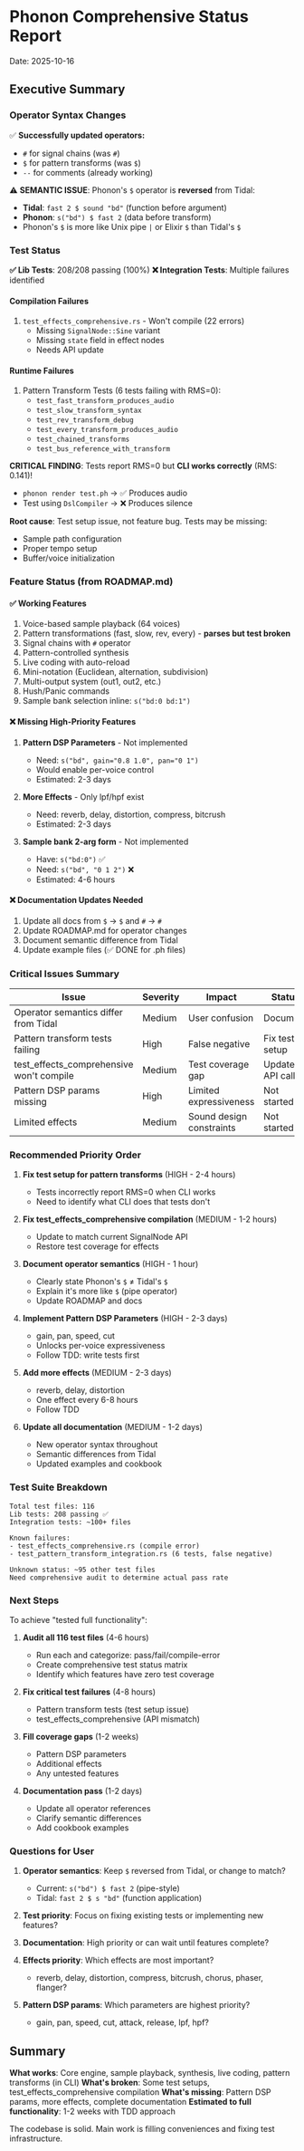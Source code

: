 # Phonon Comprehensive Status Report
Date: 2025-10-16

## Executive Summary

### Operator Syntax Changes
✅ **Successfully updated operators:**
- `#` for signal chains (was `#`)
- `$` for pattern transforms (was `$`)
- `--` for comments (already working)

⚠️ **SEMANTIC ISSUE**: Phonon's `$` operator is **reversed** from Tidal:
- **Tidal**: `fast 2 $ sound "bd"` (function before argument)
- **Phonon**: `s("bd") $ fast 2` (data before transform)
- Phonon's `$` is more like Unix pipe `|` or Elixir `$` than Tidal's `$`

### Test Status

**✅ Lib Tests**: 208/208 passing (100%)
**❌ Integration Tests**: Multiple failures identified

#### Compilation Failures
1. `test_effects_comprehensive.rs` - Won't compile (22 errors)
   - Missing `SignalNode::Sine` variant
   - Missing `state` field in effect nodes
   - Needs API update

#### Runtime Failures
1. Pattern Transform Tests (6 tests failing with RMS=0):
   - `test_fast_transform_produces_audio`
   - `test_slow_transform_syntax`
   - `test_rev_transform_debug`
   - `test_every_transform_produces_audio`
   - `test_chained_transforms`
   - `test_bus_reference_with_transform`

**CRITICAL FINDING**: Tests report RMS=0 but **CLI works correctly** (RMS: 0.141)!
- `phonon render test.ph` → ✅ Produces audio
- Test using `DslCompiler` → ❌ Produces silence

**Root cause**: Test setup issue, not feature bug. Tests may be missing:
- Sample path configuration
- Proper tempo setup
- Buffer/voice initialization

### Feature Status (from ROADMAP.md)

#### ✅ Working Features
1. Voice-based sample playback (64 voices)
2. Pattern transformations (fast, slow, rev, every) - **parses but test broken**
3. Signal chains with `#` operator
4. Pattern-controlled synthesis
5. Live coding with auto-reload
6. Mini-notation (Euclidean, alternation, subdivision)
7. Multi-output system (out1, out2, etc.)
8. Hush/Panic commands
9. Sample bank selection inline: `s("bd:0 bd:1")`

#### ❌ Missing High-Priority Features
1. **Pattern DSP Parameters** - Not implemented
   - Need: `s("bd", gain="0.8 1.0", pan="0 1")`
   - Would enable per-voice control
   - Estimated: 2-3 days

2. **More Effects** - Only lpf/hpf exist
   - Need: reverb, delay, distortion, compress, bitcrush
   - Estimated: 2-3 days

3. **Sample bank 2-arg form** - Not implemented
   - Have: `s("bd:0")` ✅
   - Need: `s("bd", "0 1 2")` ❌
   - Estimated: 4-6 hours

#### ❌ Documentation Updates Needed
1. Update all docs from `$` → `$` and `#` → `#`
2. Update ROADMAP.md for operator changes
3. Document semantic difference from Tidal
4. Update example files (✅ DONE for .ph files)

### Critical Issues Summary

| Issue | Severity | Impact | Status |
|-------|----------|--------|--------|
| Operator semantics differ from Tidal | Medium | User confusion | Document |
| Pattern transform tests failing | High | False negative | Fix test setup |
| test_effects_comprehensive won't compile | Medium | Test coverage gap | Update API calls |
| Pattern DSP params missing | High | Limited expressiveness | Not started |
| Limited effects | Medium | Sound design constraints | Not started |

### Recommended Priority Order

1. **Fix test setup for pattern transforms** (HIGH - 2-4 hours)
   - Tests incorrectly report RMS=0 when CLI works
   - Need to identify what CLI does that tests don't

2. **Fix test_effects_comprehensive compilation** (MEDIUM - 1-2 hours)
   - Update to match current SignalNode API
   - Restore test coverage for effects

3. **Document operator semantics** (HIGH - 1 hour)
   - Clearly state Phonon's `$` ≠ Tidal's `$`
   - Explain it's more like `$` (pipe operator)
   - Update ROADMAP and docs

4. **Implement Pattern DSP Parameters** (HIGH - 2-3 days)
   - gain, pan, speed, cut
   - Unlocks per-voice expressiveness
   - Follow TDD: write tests first

5. **Add more effects** (MEDIUM - 2-3 days)
   - reverb, delay, distortion
   - One effect every 6-8 hours
   - Follow TDD

6. **Update all documentation** (MEDIUM - 1-2 days)
   - New operator syntax throughout
   - Semantic differences from Tidal
   - Updated examples and cookbook

### Test Suite Breakdown

```
Total test files: 116
Lib tests: 208 passing ✅
Integration tests: ~100+ files

Known failures:
- test_effects_comprehensive.rs (compile error)
- test_pattern_transform_integration.rs (6 tests, false negative)

Unknown status: ~95 other test files
Need comprehensive audit to determine actual pass rate
```

### Next Steps

To achieve "tested full functionality":

1. **Audit all 116 test files** (4-6 hours)
   - Run each and categorize: pass/fail/compile-error
   - Create comprehensive test status matrix
   - Identify which features have zero test coverage

2. **Fix critical test failures** (4-8 hours)
   - Pattern transform tests (test setup issue)
   - test_effects_comprehensive (API mismatch)

3. **Fill coverage gaps** (1-2 weeks)
   - Pattern DSP parameters
   - Additional effects
   - Any untested features

4. **Documentation pass** (1-2 days)
   - Update all operator references
   - Clarify semantic differences
   - Add cookbook examples

### Questions for User

1. **Operator semantics**: Keep `$` reversed from Tidal, or change to match?
   - Current: `s("bd") $ fast 2` (pipe-style)
   - Tidal: `fast 2 $ s "bd"` (function application)

2. **Test priority**: Focus on fixing existing tests or implementing new features?

3. **Documentation**: High priority or can wait until features complete?

4. **Effects priority**: Which effects are most important?
   - reverb, delay, distortion, compress, bitcrush, chorus, phaser, flanger?

5. **Pattern DSP params**: Which parameters are highest priority?
   - gain, pan, speed, cut, attack, release, lpf, hpf?

## Summary

**What works**: Core engine, sample playback, synthesis, live coding, pattern transforms (in CLI)
**What's broken**: Some test setups, test_effects_comprehensive compilation
**What's missing**: Pattern DSP params, more effects, complete documentation
**Estimated to full functionality**: 1-2 weeks with TDD approach

The codebase is solid. Main work is filling conveniences and fixing test infrastructure.
